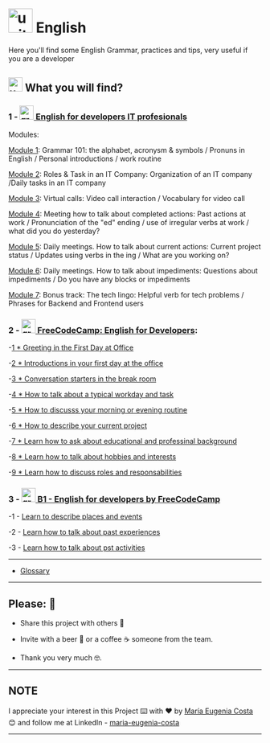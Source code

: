 # <img width="48" height="48" src="https://img.icons8.com/emoji/48/united-kingdom-emoji.png" alt="united-kingdom-emoji"/> English

Here you'll find some English Grammar, practices and tips, very useful if you are a developer

## <img width="28" height="28" src="https://img.icons8.com/emoji/28/united-kingdom-emoji.png" alt="united-kingdom-emoji"/> What you will find?

### 1 - [<img width="28" height="28" src="https://img.icons8.com/color/28/great-britain.png" alt="great britain"/>  English for developers IT profesionals](https://github.com/eugenia1984/english/tree/main/english-for-developers-it-professionals)

Modules:


[Module 1](https://github.com/eugenia1984/english/blob/main/english-for-developers-it-professionals/module01.md): Grammar 101: the alphabet, acronysm & symbols / Pronuns in English / Personal introductions / work routine

[Module 2](https://github.com/eugenia1984/english/blob/main/english-for-developers-it-professionals/module02.md): Roles & Task in an IT Company: Organization of an IT company /Daily tasks in an IT company

[Module 3](https://github.com/eugenia1984/english/blob/main/english-for-developers-it-professionals/module03.md): Virtual calls: Video call interaction / Vocabulary for video call

[Module 4](https://github.com/eugenia1984/english/blob/main/english-for-developers-it-professionals/module04.md): Meeting how to talk about completed actions: Past actions at work / Pronunciation of the "ed" ending / use of irregular verbs at work / what did you do yesterday?

[Module 5](https://github.com/eugenia1984/english/blob/main/english-for-developers-it-professionals/module05.md): Daily meetings. How to talk about current actions: Current project status / Updates using verbs in the ing / What are you working on?

[Module 6](https://github.com/eugenia1984/english/blob/main/english-for-developers-it-professionals/module06.md): Daily meetings. How to talk about impediments: Questions about impediments / Do you have any blocks or impediments

[Module 7](https://github.com/eugenia1984/english/blob/main/english-for-developers-it-professionals/module07.md): Bonus track: The tech lingo: Helpful verb for tech problems / Phrases for Backend and Frontend users



### 2 - [<img width="28" height="28" src="https://img.icons8.com/color/28/great-britain.png" alt="great britain"/>  FreeCodeCamp: English for Developers](https://github.com/eugenia1984/english/tree/main/free_code_camp_english):

-[1 * Greeting in the First Day at Office](https://github.com/eugenia1984/english/blob/main/free_code_camp_english/01_greeting_in_the_first_day_at_office.md) 

-[2 * Introductions in your first day at the office](https://github.com/eugenia1984/english/blob/main/free_code_camp_english/02_first_day_at_office.md) 

-[3 * Conversation starters in the break room](https://github.com/eugenia1984/english/blob/main/free_code_camp_english/03_conversation_started_in_the_break_room.md) 

-[4 * How to talk about a typical workday and task](https://github.com/eugenia1984/english/blob/main/free_code_camp_english/04_how_to_talk_about_a_typical_workday_and_task.md)

-[5 * How to discusss your morning or evening routine](https://github.com/eugenia1984/english/blob/main/free_code_camp_english/05_how_to_discuss_your_morning_or_evening_routine.md)

-[6 * How to describe your current project](https://github.com/eugenia1984/english/blob/main/free_code_camp_english/06-learn-how-to-describe-your-current-project.md)

-[7 * Learn how to ask about educational and professinal background](https://github.com/eugenia1984/english/blob/main/free_code_camp_english/07-learn-how-to-ask-and-sahre-about-educational-and-professional-background.md)

-[8 * Learn how to talk about hobbies and interests](https://github.com/eugenia1984/english/blob/main/free_code_camp_english/08-learn-how-to-talk-about-hobbies-and-interests.md)

-[9 * Learn how to discuss roles and responsabilities](https://github.com/eugenia1984/english/blob/main/free_code_camp_english/09-learn-how-to-discuss-roles-and-responsabilities.md)


### 3 - [<img width="28" height="28" src="https://img.icons8.com/color/28/great-britain.png" alt="great britain"/>  B1 - English for developers by FreeCodeCamp](https://github.com/eugenia1984/english/tree/main/b1-english-for-developers)

-1 - [Learn to describe places and events](https://github.com/eugenia1984/english/blob/main/b1-english-for-developers/1-learn-to-describe-places-and-events.md)

-2 - [Learn how to talk about past experiences](https://github.com/eugenia1984/english/blob/main/b1-english-for-developers/2-learn-how-to-talk-about-past-experiences.md)

-3 - [Learn how to talk about pst activities](https://github.com/eugenia1984/english/blob/main/b1-english-for-developers/3-learn-how-to-talk-about-past-activities.md)

---

- [Glossary](https://github.com/eugenia1984/english/tree/main/glossary.md)

---


## Please: 🎁


* Share this project with others 📢

* Invite with a beer 🍺 or a coffee ☕ someone from the team. 

* Thank you very much 🤓.

---


## NOTE


I appreciate your interest in this Project ⌨️ with ❤️ by [María Eugenia Costa](https://github.com/eugenia1984) 😊 and follow me at LinkedIn - [maria-eugenia-costa](https://www.linkedin.com/in/maria-eugenia-costa/)

---
